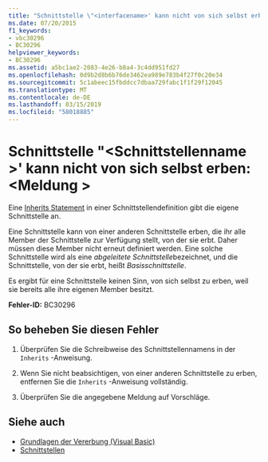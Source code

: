 ```yaml
---
title: "Schnittstelle \"<interfacename>' kann nicht von sich selbst erben: <message>"
ms.date: 07/20/2015
f1_keywords:
- vbc30296
- BC30296
helpviewer_keywords:
- BC30296
ms.assetid: a5bc1ae2-2083-4e26-b8a4-3c4dd951fd27
ms.openlocfilehash: 0d9b2d8b6b76de3462ea989e783b4f27f0c20e34
ms.sourcegitcommit: 5c1abeec15fbddcc7dbaa729fabc1f1f29f12045
ms.translationtype: MT
ms.contentlocale: de-DE
ms.lasthandoff: 03/15/2019
ms.locfileid: "58018885"
---
```

# <a name="interface-interfacename-cannot-inherit-from-itself-message"></a>Schnittstelle "\<Schnittstellenname >' kann nicht von sich selbst erben: \<Meldung >
Eine [Inherits Statement](../../visual-basic/language-reference/statements/inherits-statement.md) in einer Schnittstellendefinition gibt die eigene Schnittstelle an.  
  
 Eine Schnittstelle kann von einer anderen Schnittstelle erben, die ihr alle Member der Schnittstelle zur Verfügung stellt, von der sie erbt. Daher müssen diese Member nicht erneut definiert werden. Eine solche Schnittstelle wird als eine *abgeleitete Schnittstelle*bezeichnet, und die Schnittstelle, von der sie erbt, heißt *Basisschnittstelle*.  
  
 Es ergibt für eine Schnittstelle keinen Sinn, von sich selbst zu erben, weil sie bereits alle ihre eigenen Member besitzt.  
  
 **Fehler-ID:** BC30296  
  
## <a name="to-correct-this-error"></a>So beheben Sie diesen Fehler  
  
1.  Überprüfen Sie die Schreibweise des Schnittstellennamens in der `Inherits` -Anweisung.  
  
2.  Wenn Sie nicht beabsichtigen, von einer anderen Schnittstelle zu erben, entfernen Sie die `Inherits` -Anweisung vollständig.  
  
3.  Überprüfen Sie die angegebene Meldung auf Vorschläge.  
  
## <a name="see-also"></a>Siehe auch

- [Grundlagen der Vererbung (Visual Basic)](~/docs/visual-basic/programming-guide/language-features/objects-and-classes/inheritance-basics.md)
- [Schnittstellen](../../visual-basic/programming-guide/language-features/interfaces/index.md)

